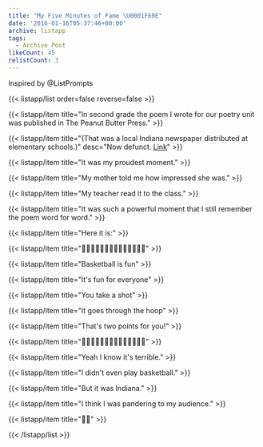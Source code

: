```yaml
---
title: "My Five Minutes of Fame \U0001F60E"
date: '2016-01-16T05:37:46+00:00'
archive: listapp
tags: 
  - Archive Post
likeCount: 45
relistCount: 3
---
```


Inspired by @ListPrompts

<!--more-->

{{< listapp/list order=false reverse=false >}}

   {{< listapp/item title="In second grade the poem I wrote for our poetry unit was published in The Peanut Butter Press." >}}

   {{< listapp/item title="(That was a local Indiana newspaper distributed at elementary schools.)"
      desc="Now defunct. [Link](http://www.worldcat.org/title/peanut-butter-press/oclc/502264303)" >}}

   {{< listapp/item title="It was my proudest moment." >}}

   {{< listapp/item title="My mother told me how impressed she was." >}}

   {{< listapp/item title="My teacher read it to the class." >}}

   {{< listapp/item title="It was such a powerful moment that I still remember the poem word for word." >}}

   {{< listapp/item title="Here it is:" >}}

   {{< listapp/item title="🏀🏀🏀🏀🏀🏀🏀🏀🏀🏀🏀🏀🏀🏀" >}}

   {{< listapp/item title="Basketball is fun" >}}

   {{< listapp/item title="It's fun for everyone" >}}

   {{< listapp/item title="You take a shot" >}}

   {{< listapp/item title="It goes through the hoop" >}}

   {{< listapp/item title="That's two points for you!" >}}

   {{< listapp/item title="🏀🏀🏀🏀🏀🏀🏀🏀🏀🏀🏀🏀🏀🏀" >}}

   {{< listapp/item title="Yeah I know it's terrible." >}}

   {{< listapp/item title="I didn't even play basketball." >}}

   {{< listapp/item title="But it was Indiana." >}}

   {{< listapp/item title="I think I was pandering to my audience." >}}

   {{< listapp/item title="🙇🏼" >}}

{{< /listapp/list >}}
